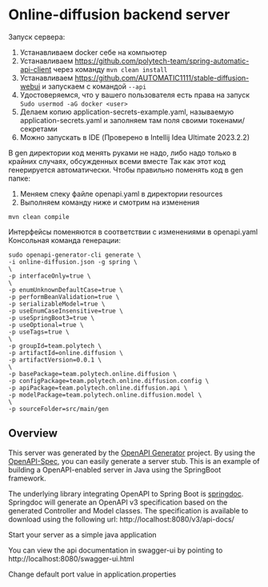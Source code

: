 # Online-diffusion backend server

Запуск сервера:
1) Устанавливаем docker себе на компьютер
2) Устанавливаем https://github.com/polytech-team/spring-automatic-api-client через команду `mvn clean install`
3) Устанавливаем https://github.com/AUTOMATIC1111/stable-diffusion-webui и запускаем с командой `--api`
4) Удостоверяемся, что у вашего пользователя есть права на запуск `Sudo usermod -aG docker <user>`
5) Делаем копию application-secrets-example.yaml, называемую application-secrets.yaml и заполняем там поля своими токенами/секретами
6) Можно запускать в IDE (Проверено в Intellij Idea Ultimate 2023.2.2)

В gen директории код менять руками не надо, либо надо только в крайних случаях, обсужденных всеми вместе
Так как этот код генерируется автоматически. Чтобы правильно поменять код в gen папке:
1) Меняем спеку файле openapi.yaml в директории resources
2) Выполняем команду ниже и смотрим на изменения
```
mvn clean compile
```
Интерфейсы поменяются в соответствии с изменениями в openapi.yaml
Консольная команда генерации:
```
sudo openapi-generator-cli generate \
-i online-diffusion.json -g spring \
\
-p interfaceOnly=true \
\
-p enumUnknownDefaultCase=true \
-p performBeanValidation=true \
-p serializableModel=true \
-p useEnumCaseInsensitive=true \
-p useSpringBoot3=true \
-p useOptional=true \
-p useTags=true \
\
-p groupId=team.polytech \
-p artifactId=online.diffusion \
-p artifactVersion=0.0.1 \
\
-p basePackage=team.polytech.online.diffusion \
-p configPackage=team.polytech.online.diffusion.config \
-p apiPackage=team.polytech.online.diffusion.api \
-p modelPackage=team.polytech.online.diffusion.model \
\
-p sourceFolder=src/main/gen
```

## Overview
This server was generated by the [OpenAPI Generator](https://openapi-generator.tech) project.
By using the [OpenAPI-Spec](https://openapis.org), you can easily generate a server stub.
This is an example of building a OpenAPI-enabled server in Java using the SpringBoot framework.


The underlying library integrating OpenAPI to Spring Boot is [springdoc](https://springdoc.org).
Springdoc will generate an OpenAPI v3 specification based on the generated Controller and Model classes.
The specification is available to download using the following url:
http://localhost:8080/v3/api-docs/

Start your server as a simple java application

You can view the api documentation in swagger-ui by pointing to
http://localhost:8080/swagger-ui.html

Change default port value in application.properties